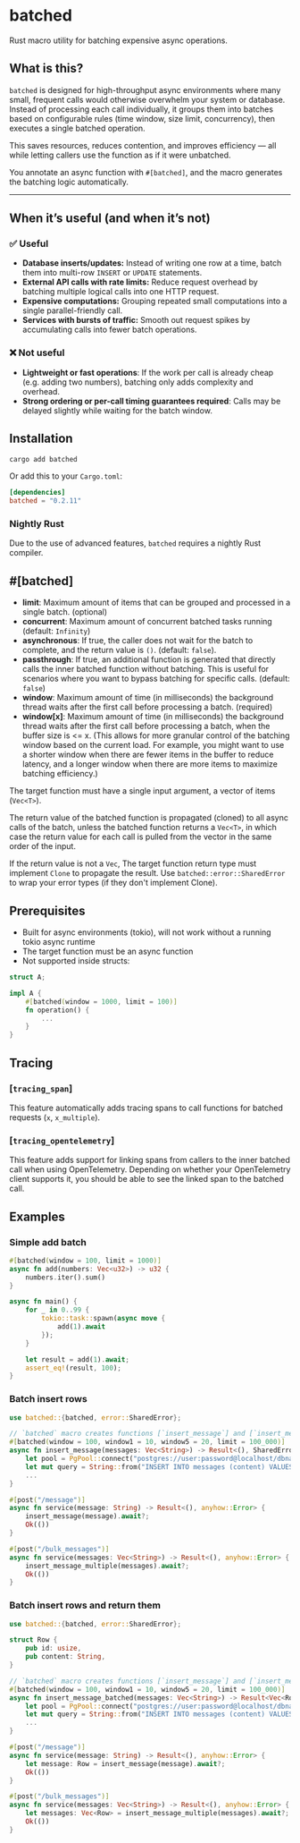 # batched
Rust macro utility for batching expensive async operations.

## What is this?
`batched` is designed for high-throughput async environments where many small, frequent calls would otherwise overwhelm your system or database. Instead of processing each call individually, it groups them into batches based on configurable rules (time window, size limit, concurrency), then executes a single batched operation.  

This saves resources, reduces contention, and improves efficiency — all while letting callers use the function as if it were unbatched.  

You annotate an async function with `#[batched]`, and the macro generates the batching logic automatically.

---

## When it’s useful (and when it’s not)

### ✅ Useful
- **Database inserts/updates:** Instead of writing one row at a time, batch them into multi-row `INSERT` or `UPDATE` statements.
- **External API calls with rate limits:** Reduce request overhead by batching multiple logical calls into one HTTP request.
- **Expensive computations:** Grouping repeated small computations into a single parallel-friendly call.
- **Services with bursts of traffic:** Smooth out request spikes by accumulating calls into fewer batch operations.

### ❌ Not useful
- **Lightweight or fast operations**: If the work per call is already cheap (e.g. adding two numbers), batching only adds complexity and overhead.
- **Strong ordering or per-call timing guarantees required**: Calls may be delayed slightly while waiting for the batch window.

## Installation
```sh
cargo add batched 
```

Or add this to your `Cargo.toml`:
```toml
[dependencies]
batched = "0.2.11"
```

### Nightly Rust
Due to the use of advanced features, `batched` requires a nightly Rust compiler. 


## #[batched]
- **limit**: Maximum amount of items that can be grouped and processed in a single batch. (optional)
- **concurrent**: Maximum amount of concurrent batched tasks running (default: `Infinity`)
- **asynchronous**: If true, the caller does not wait for the batch to complete, and the return value is `()`. (default: `false`).
- **passthrough**: If true, an additional function is generated that directly calls the inner batched function without batching. This is useful for scenarios where you want to bypass batching for specific calls. (default: `false`)
- **window**: Maximum amount of time (in milliseconds) the background thread waits after the first call before processing a batch. (required)
- **window[x]**: Maximum amount of time (in milliseconds) the background thread waits after the first call before processing a batch, when the buffer size is <= x. (This allows for more granular control of the batching window based on the current load. For example, you might want to use a shorter window when there are fewer items in the buffer to reduce latency, and a longer window when there are more items to maximize batching efficiency.)



The target function must have a single input argument, a vector of items (`Vec<T>`). 

The return value of the batched function is propagated (cloned) to all async calls of the batch, unless the batched function returns a `Vec<T>`, in which case the return value for each call is pulled from the vector in the same order of the input.

If the return value is not a `Vec`, The target function return type must implement `Clone` to propagate the result. Use `batched::error::SharedError` to wrap your error types (if they don't implement Clone).


## Prerequisites 
- Built for async environments (tokio), will not work without a running tokio async runtime
- The target function must be an async function
- Not supported inside structs:
```rust
struct A;

impl A {
    #[batched(window = 1000, limit = 100)]
    fn operation() {
        ...
    }
}
```

## Tracing
### [`tracing_span`]
This feature automatically adds tracing spans to call functions for batched requests (`x`, `x_multiple`).

### [`tracing_opentelemetry`]
This feature adds support for linking spans from callers to the inner batched call when using OpenTelemetry. Depending on whether your OpenTelemetry client supports it, you should be able to see the linked span to the batched call. 

## Examples

### Simple add batch
```rust
#[batched(window = 100, limit = 1000)]
async fn add(numbers: Vec<u32>) -> u32 {
    numbers.iter().sum()
}

async fn main() {
    for _ in 0..99 {
        tokio::task::spawn(async move {
            add(1).await
        });
    }

    let result = add(1).await;
    assert_eq!(result, 100);
}
```

### Batch insert rows

```rust
use batched::{batched, error::SharedError};

// `batched` macro creates functions [`insert_message`] and [`insert_message_multiple`]
#[batched(window = 100, window1 = 10, window5 = 20, limit = 100_000)]
async fn insert_message(messages: Vec<String>) -> Result<(), SharedError<anyhow::Error>> {
    let pool = PgPool::connect("postgres://user:password@localhost/dbname").await?;
    let mut query = String::from("INSERT INTO messages (content) VALUES ");
    ...
}

#[post("/message")]
async fn service(message: String) -> Result<(), anyhow::Error> {
    insert_message(message).await?;
    Ok(())
}

#[post("/bulk_messages")]
async fn service(messages: Vec<String>) -> Result<(), anyhow::Error> {
    insert_message_multiple(messages).await?;
    Ok(())
}
```

### Batch insert rows and return them

```rust
use batched::{batched, error::SharedError};

struct Row {
    pub id: usize,
    pub content: String,
}

// `batched` macro creates functions [`insert_message`] and [`insert_message_multiple`]
#[batched(window = 100, window1 = 10, window5 = 20, limit = 100_000)]
async fn insert_message_batched(messages: Vec<String>) -> Result<Vec<Row>, SharedError<anyhow::Error>> {
    let pool = PgPool::connect("postgres://user:password@localhost/dbname").await?;
    let mut query = String::from("INSERT INTO messages (content) VALUES ");
    ...
}

#[post("/message")]
async fn service(message: String) -> Result<(), anyhow::Error> {
    let message: Row = insert_message(message).await?;
    Ok(())
}

#[post("/bulk_messages")]
async fn service(messages: Vec<String>) -> Result<(), anyhow::Error> {
    let messages: Vec<Row> = insert_message_multiple(messages).await?;
    Ok(())
}
```
